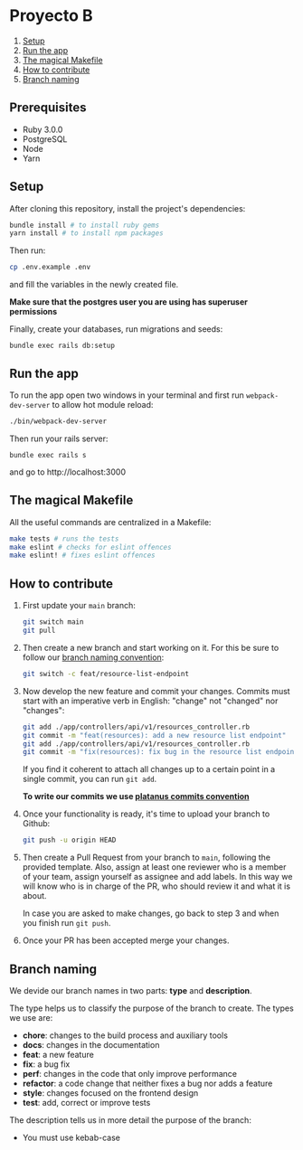 # Proyecto B

1. [Setup](#setup)
2. [Run the app](#run-the-app)
3. [The magical Makefile](#the-magical-makefile)
4. [How to contribute](#how-to-contribute)
5. [Branch naming](#branch-naming)

## Prerequisites

- Ruby 3.0.0
- PostgreSQL
- Node
- Yarn

## Setup

After cloning this repository, install the project's dependencies:

```bash
bundle install # to install ruby gems
yarn install # to install npm packages
```

Then run:

```bash
cp .env.example .env
```

and fill the variables in the newly created file.

**Make sure that the postgres user you are using has superuser permissions**

Finally, create your databases, run migrations and seeds:

```
bundle exec rails db:setup
```

## Run the app

To run the app open two windows in your terminal and first run `webpack-dev-server` to allow hot module reload:

```bash
./bin/webpack-dev-server
```

Then run your rails server:

```
bundle exec rails s
```

and go to http://localhost:3000

## The magical Makefile

All the useful commands are centralized in a Makefile:

```bash
make tests # runs the tests
make eslint # checks for eslint offences
make eslint! # fixes eslint offences
```

## How to contribute

1. First update your `main` branch:

   ```bash
   git switch main
   git pull
   ```

2. Then create a new branch and start working on it. For this be sure to follow our [branch naming convention](#branch-naming):

   ```bash
   git switch -c feat/resource-list-endpoint
   ```

3. Now develop the new feature and commit your changes. Commits must start with an imperative verb in English: "change" not "changed" nor "changes":

   ```bash
   git add ./app/controllers/api/v1/resources_controller.rb
   git commit -m "feat(resources): add a new resource list endpoint"
   git add ./app/controllers/api/v1/resources_controller.rb
   git commit -m "fix(resources): fix bug in the resource list endpoint"
   ```

   If you find it coherent to attach all changes up to a certain point in a single commit, you can run `git add`.

   **To write our commits we use [platanus commits convention](https://la-guia.platan.us/setup/proyectos/git#commits)**

4. Once your functionality is ready, it's time to upload your branch to Github:

   ```bash
   git push -u origin HEAD
   ```

5. Then create a Pull Request from your branch to `main`, following the provided template. Also, assign at least one reviewer who is a member of your team, assign yourself as assignee and add labels. In this way we will know who is in charge of the PR, who should review it and what it is about.

   In case you are asked to make changes, go back to step 3 and when you finish run `git push`.

6. Once your PR has been accepted merge your changes.

## Branch naming

We devide our branch names in two parts: **type** and **description**.

The type helps us to classify the purpose of the branch to create. The types we use are:

- **chore**: changes to the build process and auxiliary tools
- **docs**: changes in the documentation
- **feat**: a new feature
- **fix**: a bug fix
- **perf**: changes in the code that only improve performance
- **refactor**: a code change that neither fixes a bug nor adds a feature
- **style**: changes focused on the frontend design
- **test**: add, correct or improve tests

The description tells us in more detail the purpose of the branch:

- You must use kebab-case
